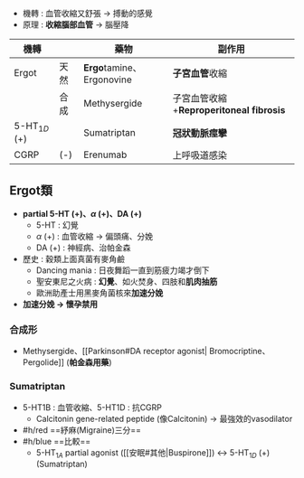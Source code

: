 - 機轉 : 血管收縮又舒張 -> 搏動的感覺
- 原理 : **收縮腦部血管** -> 腦壓降

| 機轉              |     | 藥物                        | 副作用                                 |
| --------------- | --- | ------------------------- | ----------------------------------- |
| Ergot           | 天然  | **Ergo**tamine、Ergonovine | **子宮血管**收縮                          |
|                 | 合成  | Methysergide              | 子宮血管收縮+**Reproperitoneal fibrosis** |
| 5-HT$_{1D}$ (+) |     | Sumatriptan               | **冠狀動脈痙攣**                          |
| CGRP            | (-) | Erenumab                  | 上呼吸道感染                              |
## Ergot類
- **partial 5-HT (+)、$\alpha$ (+)、DA (+)**
	- 5-HT : 幻覺
	- $\alpha$ (+) : 血管收縮 -> 偏頭痛、分娩
	- DA (+) : 神經病、治帕金森
-  歷史 : 穀類上面真菌有麥角鹼
	- Dancing mania : 日夜舞蹈一直到筋疲力竭才倒下
	- 聖安東尼之火病 : **幻覺**、如火焚身、四肢和**肌肉抽筋**
	- 歐洲助產士用黑麥角菌核來**加速分娩**
- **加速分娩 -> 懷孕禁用**
### 合成形
- Methysergide、[[Parkinson#DA receptor agonist| Bromocriptine、Pergolide]] (**帕金森用藥**)
### Sumatriptan
- 5-HT1B : 血管收縮、5-HT1D : 抗CGRP
	- Calcitonin gene-related peptide (像Calcitonin) -> 最強效的vasodilator
- #h/red ==紓麻(Migraine)三分==
- #h/blue ==比較==
	- 5-HT$_{1A}$ partial agonist ([[安眠#其他|Buspirone]]) <-> 5-HT$_{1D}$ (+) (Sumatriptan)